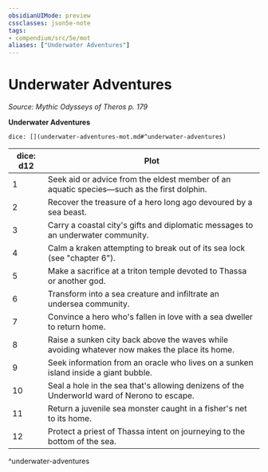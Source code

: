 ```yaml
---
obsidianUIMode: preview
cssclasses: json5e-note
tags:
- compendium/src/5e/mot
aliases: ["Underwater Adventures"]
---
```

# Underwater Adventures
*Source: Mythic Odysseys of Theros p. 179* 

**Underwater Adventures**

`dice: [](underwater-adventures-mot.md#^underwater-adventures)`

| dice: d12 | Plot |
|-----------|------|
| 1 | Seek aid or advice from the eldest member of an aquatic species—such as the first dolphin. |
| 2 | Recover the treasure of a hero long ago devoured by a sea beast. |
| 3 | Carry a coastal city's gifts and diplomatic messages to an underwater community. |
| 4 | Calm a kraken attempting to break out of its sea lock (see "chapter 6"). |
| 5 | Make a sacrifice at a triton temple devoted to Thassa or another god. |
| 6 | Transform into a sea creature and infiltrate an undersea community. |
| 7 | Convince a hero who's fallen in love with a sea dweller to return home. |
| 8 | Raise a sunken city back above the waves while avoiding whatever now makes the place its home. |
| 9 | Seek information from an oracle who lives on a sunken island inside a giant bubble. |
| 10 | Seal a hole in the sea that's allowing denizens of the Underworld ward of Nerono to escape. |
| 11 | Return a juvenile sea monster caught in a fisher's net to its home. |
| 12 | Protect a priest of Thassa intent on journeying to the bottom of the sea. |
^underwater-adventures